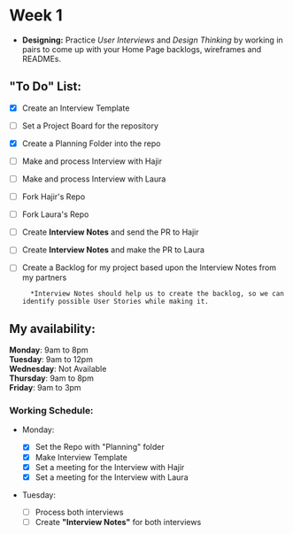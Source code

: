 # Week 1
- **Designing:** Practice *User Interviews* and *Design Thinking* by working in pairs to come up with your Home Page backlogs, wireframes and READMEs.

## "To Do" List:  
- [x] Create an Interview Template
- [ ] Set a Project Board for the repository
- [x] Create a Planning Folder into the repo
- [ ] Make and process Interview with Hajir
- [ ] Make and process Interview with Laura 
- [ ] Fork Hajir's Repo
- [ ] Fork Laura's Repo
- [ ] Create **Interview Notes** and send the PR to Hajir
- [ ] Create **Interview Notes** and make the PR to Laura
- [ ] Create a Backlog for my project based upon the Interview Notes from my partners

        *Interview Notes should help us to create the backlog, so we can identify possible User Stories while making it.

## My availability:
**Monday**: 9am to 8pm  
**Tuesday**: 9am to 12pm  
**Wednesday**: Not Available  
**Thursday**: 9am to 8pm  
**Friday**: 9am to 3pm

### Working Schedule:
- Monday:  
  
    - [x] Set the Repo with "Planning" folder
    - [x] Make Interview Template
    - [x] Set a meeting for the Interview with Hajir
    - [x] Set a meeting for the Interview with Laura

- Tuesday: 
    - [ ] Process both interviews
    - [ ] Create __"Interview Notes"__ for both interviews
